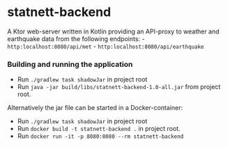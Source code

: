 # statnett-backend
A Ktor web-server written in Kotlin providing an API-proxy to weather and earthquake data
from the following endpoints:
    - `http:localhost:8080/api/met`
    - `http:localhost:8080/api/earthquake`

### Building and running the application
  - Run `./gradlew task shadowJar` in project root
  - Run `java -jar build/libs/statnett-backend-1.0-all.jar` from project root.

Alternatively the jar file can be started in a Docker-container:
  - Run `./gradlew task shadowJar` in project root
  - Run `docker build -t statnett-backend .` in project root.
  - Run `docker run -it -p 8080:8080 --rm statnett-backend`

